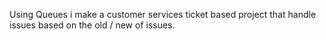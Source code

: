 Using Queues i make a customer services ticket based project that handle issues based on the old / new of issues.
